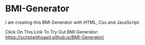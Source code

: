 # BMI-Generator
I am creating this BMI Generator with HTML, Css and JavaScript.

Click On This Link To Try Out BMI Generator:
https://scriptwithsaad.github.io/BMI-Generator/
